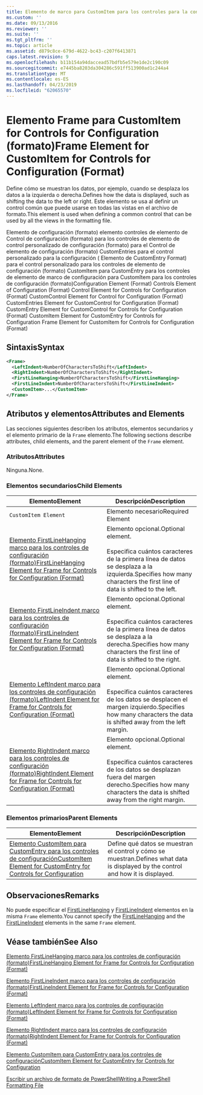```yaml
---
title: Elemento de marco para CustomItem para los controles para la configuración (formato) | Microsoft Docs
ms.custom: ''
ms.date: 09/13/2016
ms.reviewer: ''
ms.suite: ''
ms.tgt_pltfrm: ''
ms.topic: article
ms.assetid: d879c8ce-679d-4622-bc43-c207f6413871
caps.latest.revision: 9
ms.openlocfilehash: b11b154a94daccead57bdfb5e579e1de2c190c09
ms.sourcegitcommit: e7445ba8203da304286c591ff513900ad1c244a4
ms.translationtype: MT
ms.contentlocale: es-ES
ms.lasthandoff: 04/23/2019
ms.locfileid: "62065570"
---
```

# <a name="frame-element-for-customitem-for-controls-for-configuration-format"></a><span data-ttu-id="9f6be-102">Elemento Frame para CustomItem for Controls for Configuration (formato)</span><span class="sxs-lookup"><span data-stu-id="9f6be-102">Frame Element for CustomItem for Controls for Configuration (Format)</span></span>

<span data-ttu-id="9f6be-103">Define cómo se muestran los datos, por ejemplo, cuando se desplaza los datos a la izquierda o derecha.</span><span class="sxs-lookup"><span data-stu-id="9f6be-103">Defines how the data is displayed, such as shifting the data to the left or right.</span></span> <span data-ttu-id="9f6be-104">Este elemento se usa al definir un control común que puede usarse en todas las vistas en el archivo de formato.</span><span class="sxs-lookup"><span data-stu-id="9f6be-104">This element is used when defining a common control that can be used by all the views in the formatting file.</span></span>

<span data-ttu-id="9f6be-105">Elemento de configuración (formato) elemento controles de elemento de Control de configuración (formato) para los controles de elemento de control personalizado de configuración (formato) para el Control de elemento de configuración (formato) CustomEntries para el control personalizado para la configuración ( Elemento de CustomEntry Format) para el control personalizado para los controles de elemento de configuración (formato) CustomItem para CustomEntry para los controles de elemento de marco de configuración para CustomItem para los controles de configuración (formato)</span><span class="sxs-lookup"><span data-stu-id="9f6be-105">Configuration Element (Format) Controls Element of Configuration (Format) Control Element for Controls for Configuration (Format) CustomControl Element for Control for Configuration (Format) CustomEntries Element for CustomControl for Configuration (Format) CustomEntry Element for CustomControl for Controls for Configuration (Format) CustomItem Element for CustomEntry for Controls for Configuration Frame Element for CustomItem for Controls for Configuration (Format)</span></span>

## <a name="syntax"></a><span data-ttu-id="9f6be-106">Sintaxis</span><span class="sxs-lookup"><span data-stu-id="9f6be-106">Syntax</span></span>

```xml
<Frame>
  <LeftIndent>NumberOfCharactersToShift</LeftIndent>
  <RightIndent>NumberOfCharactersToShift</RightIndent>
  <FirstLineHanging>NumberOfCharactersToShift</FirstLineHanging>
  <FirstLineIndent>NumberOfCharactersToShift</FirstLineIndent>
  <CustomItem>...</CustomItem>
</Frame>
```

## <a name="attributes-and-elements"></a><span data-ttu-id="9f6be-107">Atributos y elementos</span><span class="sxs-lookup"><span data-stu-id="9f6be-107">Attributes and Elements</span></span>

<span data-ttu-id="9f6be-108">Las secciones siguientes describen los atributos, elementos secundarios y el elemento primario de la `Frame` elemento.</span><span class="sxs-lookup"><span data-stu-id="9f6be-108">The following sections describe attributes, child elements, and the parent element of the `Frame` element.</span></span>

### <a name="attributes"></a><span data-ttu-id="9f6be-109">Atributos</span><span class="sxs-lookup"><span data-stu-id="9f6be-109">Attributes</span></span>

<span data-ttu-id="9f6be-110">Ninguna.</span><span class="sxs-lookup"><span data-stu-id="9f6be-110">None.</span></span>

### <a name="child-elements"></a><span data-ttu-id="9f6be-111">Elementos secundarios</span><span class="sxs-lookup"><span data-stu-id="9f6be-111">Child Elements</span></span>

|<span data-ttu-id="9f6be-112">Elemento</span><span class="sxs-lookup"><span data-stu-id="9f6be-112">Element</span></span>|<span data-ttu-id="9f6be-113">Descripción</span><span class="sxs-lookup"><span data-stu-id="9f6be-113">Description</span></span>|
|-------------|-----------------|
|`CustomItem Element`|<span data-ttu-id="9f6be-114">Elemento necesario</span><span class="sxs-lookup"><span data-stu-id="9f6be-114">Required Element</span></span>|
|[<span data-ttu-id="9f6be-115">Elemento FirstLineHanging marco para los controles de configuración (formato)</span><span class="sxs-lookup"><span data-stu-id="9f6be-115">FirstLineHanging Element for Frame for Controls for Configuration (Format)</span></span>](./firstlinehanging-element-for-frame-for-controls-for-configuration-format.md)|<span data-ttu-id="9f6be-116">Elemento opcional.</span><span class="sxs-lookup"><span data-stu-id="9f6be-116">Optional element.</span></span><br /><br /> <span data-ttu-id="9f6be-117">Especifica cuántos caracteres de la primera línea de datos se desplaza a la izquierda.</span><span class="sxs-lookup"><span data-stu-id="9f6be-117">Specifies how many characters the first line of data is shifted to the left.</span></span>|
|[<span data-ttu-id="9f6be-118">Elemento FirstLineIndent marco para los controles de configuración (formato)</span><span class="sxs-lookup"><span data-stu-id="9f6be-118">FirstLineIndent Element for Frame for Controls for Configuration (Format)</span></span>](./firstlineindent-element-for-frame-for-controls-for-configuration-format.md)|<span data-ttu-id="9f6be-119">Elemento opcional.</span><span class="sxs-lookup"><span data-stu-id="9f6be-119">Optional element.</span></span><br /><br /> <span data-ttu-id="9f6be-120">Especifica cuántos caracteres de la primera línea de datos se desplaza a la derecha.</span><span class="sxs-lookup"><span data-stu-id="9f6be-120">Specifies how many characters the first line of data is shifted to the right.</span></span>|
|[<span data-ttu-id="9f6be-121">Elemento LeftIndent marco para los controles de configuración (formato)</span><span class="sxs-lookup"><span data-stu-id="9f6be-121">LeftIndent Element for Frame for Controls for Configuration (Format)</span></span>](./leftindent-element-for-frame-for-controls-for-configuration-format.md)|<span data-ttu-id="9f6be-122">Elemento opcional.</span><span class="sxs-lookup"><span data-stu-id="9f6be-122">Optional element.</span></span><br /><br /> <span data-ttu-id="9f6be-123">Especifica cuántos caracteres de los datos se desplacen el margen izquierdo.</span><span class="sxs-lookup"><span data-stu-id="9f6be-123">Specifies how many characters the data is shifted away from the left margin.</span></span>|
|[<span data-ttu-id="9f6be-124">Elemento RightIndent marco para los controles de configuración (formato)</span><span class="sxs-lookup"><span data-stu-id="9f6be-124">RightIndent Element for Frame for Controls for Configuration (Format)</span></span>](./rightindent-element-for-frame-for-controls-for-configuration-format.md)|<span data-ttu-id="9f6be-125">Elemento opcional.</span><span class="sxs-lookup"><span data-stu-id="9f6be-125">Optional element.</span></span><br /><br /> <span data-ttu-id="9f6be-126">Especifica cuántos caracteres de los datos se desplazan fuera del margen derecho.</span><span class="sxs-lookup"><span data-stu-id="9f6be-126">Specifies how many characters the data is shifted away from the right margin.</span></span>|

### <a name="parent-elements"></a><span data-ttu-id="9f6be-127">Elementos primarios</span><span class="sxs-lookup"><span data-stu-id="9f6be-127">Parent Elements</span></span>

|<span data-ttu-id="9f6be-128">Elemento</span><span class="sxs-lookup"><span data-stu-id="9f6be-128">Element</span></span>|<span data-ttu-id="9f6be-129">Descripción</span><span class="sxs-lookup"><span data-stu-id="9f6be-129">Description</span></span>|
|-------------|-----------------|
|[<span data-ttu-id="9f6be-130">Elemento CustomItem para CustomEntry para los controles de configuración</span><span class="sxs-lookup"><span data-stu-id="9f6be-130">CustomItem Element for CustomEntry for Controls for Configuration</span></span>](./customitem-element-for-customentry-for-controls-for-configuration-format.md)|<span data-ttu-id="9f6be-131">Define qué datos se muestran el control y cómo se muestran.</span><span class="sxs-lookup"><span data-stu-id="9f6be-131">Defines what data is displayed by the control and how it is displayed.</span></span>|

## <a name="remarks"></a><span data-ttu-id="9f6be-132">Observaciones</span><span class="sxs-lookup"><span data-stu-id="9f6be-132">Remarks</span></span>

<span data-ttu-id="9f6be-133">No puede especificar el [FirstLineHanging](./firstlinehanging-element-for-frame-for-controls-for-configuration-format.md) y [FirstLineIndent](./firstlineindent-element-for-frame-for-controls-for-configuration-format.md) elementos en la misma `Frame` elemento.</span><span class="sxs-lookup"><span data-stu-id="9f6be-133">You cannot specify the [FirstLineHanging](./firstlinehanging-element-for-frame-for-controls-for-configuration-format.md) and the [FirstLineIndent](./firstlineindent-element-for-frame-for-controls-for-configuration-format.md) elements in the same `Frame` element.</span></span>

## <a name="see-also"></a><span data-ttu-id="9f6be-134">Véase también</span><span class="sxs-lookup"><span data-stu-id="9f6be-134">See Also</span></span>

[<span data-ttu-id="9f6be-135">Elemento FirstLineHanging marco para los controles de configuración (formato)</span><span class="sxs-lookup"><span data-stu-id="9f6be-135">FirstLineHanging Element for Frame for Controls for Configuration (Format)</span></span>](./firstlinehanging-element-for-frame-for-controls-for-configuration-format.md)

[<span data-ttu-id="9f6be-136">Elemento FirstLineIndent marco para los controles de configuración (formato)</span><span class="sxs-lookup"><span data-stu-id="9f6be-136">FirstLineIndent Element for Frame for Controls for Configuration (Format)</span></span>](./firstlineindent-element-for-frame-for-controls-for-configuration-format.md)

[<span data-ttu-id="9f6be-137">Elemento LeftIndent marco para los controles de configuración (formato)</span><span class="sxs-lookup"><span data-stu-id="9f6be-137">LeftIndent Element for Frame for Controls for Configuration (Format)</span></span>](./leftindent-element-for-frame-for-controls-for-configuration-format.md)

[<span data-ttu-id="9f6be-138">Elemento RightIndent marco para los controles de configuración (formato)</span><span class="sxs-lookup"><span data-stu-id="9f6be-138">RightIndent Element for Frame for Controls for Configuration (Format)</span></span>](./rightindent-element-for-frame-for-controls-for-configuration-format.md)

[<span data-ttu-id="9f6be-139">Elemento CustomItem para CustomEntry para los controles de configuración</span><span class="sxs-lookup"><span data-stu-id="9f6be-139">CustomItem Element for CustomEntry for Controls for Configuration</span></span>](./customitem-element-for-customentry-for-controls-for-configuration-format.md)

[<span data-ttu-id="9f6be-140">Escribir un archivo de formato de PowerShell</span><span class="sxs-lookup"><span data-stu-id="9f6be-140">Writing a PowerShell Formatting File</span></span>](./writing-a-powershell-formatting-file.md)
